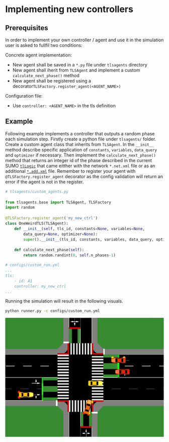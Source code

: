 # Implementing new controllers

## Prerequisites

In order to implement your own controller / agent and use it in the simulation user is asked to fullfil two conditions:

Concrete agent implementation:
- New agent shall be saved in a `*.py` file under `tlsagents` directory
- New agent shall iherit from `TLSAgent` and implement a custom `calculate_next_phase()` method
- New agent shall be registered using a decorator`TLSFactory.register_agent(<AGENT_NAME>)`

Configuration file:
 - Use `controller: <AGENT_NAME>` in the tls definition

## Example

Following example implements a controller that outputs a random phase each simulation step. Firstly create a python file under `tlsagents/` folder. Create a custom agent class that inherits from `TLSAgent`. In the `__init__` method describe specific application of `constants`, `variables`, `data_query` and `optimizer` if necessary. Then implement the `calculate_next_phase()` method that returns an integer id of the phase described in the current SUMO [`tlLogic`](https://sumo.dlr.de/docs/Simulation/Traffic_Lights.html#defining_new_tls-programs) that came eitther with the network `*.net.xml` file or as an additional [`*.add.xml`](https://sumo.dlr.de/docs/sumo.html#format_of_additional_files) file. Remember to register your agent with `@TLSFactory.register_agent` decorator as the config validation will return an error if the agent is not in the register.

```python
# tlsagents/custom_agents.py

from tlsagents.base import TLSAgent, TLSFactory
import random

@TLSFactory.register_agent('my_new_ctrl')
class OneWeirdTLS(TLSAgent):
    def __init__(self, tls_id, constants=None, variables=None,
        data_query=None, optimizer=None):
        super().__init__(tls_id, constants, variables, data_query, optimizer)

    def calculate_next_phase(self):
        return random.randint(0, self.n_phases-1)
```


```yml
# configs/custom_run.yml
...
tls:
    - id: A1
    controller: my_new_ctrl 
...
```

Running the simulation will result in the following visuals.
```bash
python runner.py -c configs/custom_run.yml
```

![random_controller](images/random_controller.gif)

